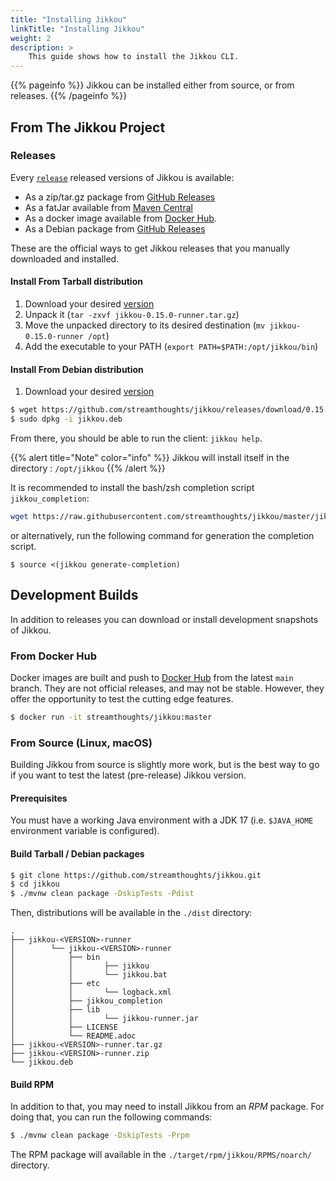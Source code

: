 ```yaml
---
title: "Installing Jikkou"
linkTitle: "Installing Jikkou"
weight: 2
description: >
    This guide shows how to install the Jikkou CLI.
---
```


{{% pageinfo %}}
Jikkou can be installed either from source, or from releases.
{{% /pageinfo %}}

## From The Jikkou Project

### Releases

Every [`release`](https://github.com/streamthoughts/jikkou/releases) released versions of Jikkou is available: 

* As a zip/tar.gz package from [GitHub Releases](https://github.com/streamthoughts/jikkou/releases/tag/v0.15.0)
* As a fatJar available from [Maven Central](https://repo.maven.apache.org/maven2/io/streamthoughts/jikkou/0.15.0/)
* As a docker image available from [Docker Hub](https://hub.docker.com/r/streamthoughts/jikkou).
* As a Debian package from [GitHub Releases](https://github.com/streamthoughts/jikkou/releases/tag/v0.15.0)

These are the official ways to get Jikkou releases that you manually downloaded and installed.

#### Install From Tarball distribution

1. Download your desired [version](https://github.com/streamthoughts/jikkou/releases)
2. Unpack it (`tar -zxvf jikkou-0.15.0-runner.tar.gz`)
3. Move the unpacked directory to its desired destination (`mv jikkou-0.15.0-runner /opt`)
4. Add the executable to your PATH (`export PATH=$PATH:/opt/jikkou/bin`)

#### Install From Debian distribution

1. Download your desired [version](https://github.com/streamthoughts/jikkou/releases)
```bash
$ wget https://github.com/streamthoughts/jikkou/releases/download/0.15.0/jikkou.deb
$ sudo dpkg -i jikkou.deb
```

From there, you should be able to run the client: `jikkou help`.

{{% alert title="Note" color="info" %}}
Jikkou will install itself in the directory :  `/opt/jikkou`
{{% /alert %}}

It is recommended to install the bash/zsh completion script `jikkou_completion`:

```bash
wget https://raw.githubusercontent.com/streamthoughts/jikkou/master/jikkou_completion . jikkou_completion
```

or alternatively, run the following command for generation the completion script.

```
$ source <(jikkou generate-completion)
```

## Development Builds

In addition to releases you can download or install development snapshots of Jikkou.

### From Docker Hub

Docker images are built and push to [Docker Hub](https://hub.docker.com/r/streamthoughts/jikkou) from the latest `main` branch. 
They are not official releases, and may not be stable. 
However, they offer the opportunity to test the cutting edge features.

```bash
$ docker run -it streamthoughts/jikkou:master
```

### From Source (Linux, macOS)

Building Jikkou from source is slightly more work, but is the best way to go if you want to test the latest (pre-release) Jikkou version.

#### Prerequisites

You must have a working Java environment with a JDK 17 (i.e. `$JAVA_HOME` environment variable is configured).

#### Build Tarball / Debian packages

```bash
$ git clone https://github.com/streamthoughts/jikkou.git
$ cd jikkou
$ ./mvnw clean package -DskipTests -Pdist
```

Then, distributions will be available in the `./dist` directory:
```
.
├── jikkou-<VERSION>-runner
│        └── jikkou-<VERSION>-runner
│            ├── bin
│            │       ├── jikkou
│            │       └── jikkou.bat
│            ├── etc
│            │       └── logback.xml
│            ├── jikkou_completion
│            ├── lib
│            │       └── jikkou-runner.jar
│            ├── LICENSE
│            └── README.adoc
├── jikkou-<VERSION>-runner.tar.gz
├── jikkou-<VERSION>-runner.zip
└── jikkou.deb
```

#### Build RPM

In addition to that, you may need to install Jikkou from an _RPM_ package. For doing that, you can run the following commands:

```bash
$ ./mvnw clean package -DskipTests -Prpm
```

The RPM package will available in the `./target/rpm/jikkou/RPMS/noarch/` directory.